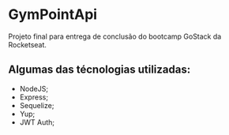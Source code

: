 # GymPointApi
Projeto final para entrega de conclusão do bootcamp GoStack da Rocketseat.

## Algumas das técnologias utilizadas:
- NodeJS;
- Express;
- Sequelize;
- Yup;
- JWT Auth;

